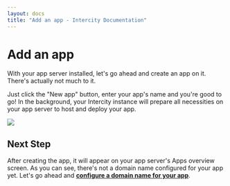 ```yaml
---
layout: docs
title: "Add an app - Intercity Documentation"
---
```


<h1 class="m-t-0">Add an app</h1>

With your app server installed, let's go ahead and create an app on it. There's actually not much to it.

Just click the "New app" button, enter your app's name and you're good to go! In the background, your Intercity instance will prepare all necessities on your app server to host and deploy your app.

<img src="/images/docs-added-app@2x.png" class="img-responsive">

## Next Step

After creating the app, it will appear on your app server's Apps overview screen. As you can see, there's not a domain name configured for your app yet. Let's go ahead and **[configure a domain name for your app](/docs/configure-domain-name.html)**.
